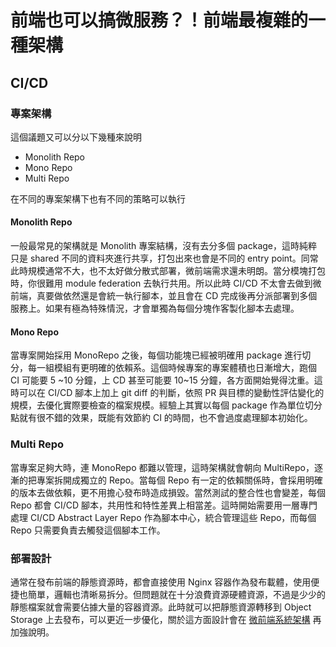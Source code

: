 # 前端也可以搞微服務？！前端最複雜的一種架構

## CI/CD

### 專案架構

這個議題又可以分以下幾種來說明

- Monolith Repo
- Mono Repo
- Multi Repo

在不同的專案架構下也有不同的策略可以執行

#### Monolith Repo

一般最常見的架構就是 Monolith 專案結構，沒有去分多個 package，這時純粹只是 shared 不同的資料夾進行共享，打包出來也會是不同的 entry point。同常此時規模通常不大，也不太好做分散式部署，微前端需求還未明朗。當分模塊打包時，你很難用 module federation 去執行共用。所以此時 CI/CD 不太會去做到微前端，真要做依然還是會統一執行腳本，並且會在 CD 完成後再分派部署到多個服務上。如果有極為特殊情況，才會單獨為每個分塊作客製化腳本去處理。

#### Mono Repo

當專案開始採用 MonoRepo 之後，每個功能塊已經被明確用 package 進行切分，每一組模組有更明確的依賴系。這個時候專案的專案體積也日漸增大，跑個 CI 可能要 5 ~10 分鐘，上 CD 甚至可能要 10~15 分鐘，各方面開始覺得沈重。這時可以在 CI/CD 腳本上加上 git diff 的判斷，依照 PR 與目標的變動性評估變化的規模，去優化實際要檢查的檔案規模。經驗上其實以每個 package 作為單位切分點就有很不錯的效果，既能有效節約 CI 的時間，也不會過度處理腳本初始化。

### Multi Repo

當專案足夠大時，連 MonoRepo 都難以管理，這時架構就會朝向 MultiRepo，逐漸的把專案拆開成獨立的 Repo。當每個 Repo 有一定的依賴關係時，會採用明確的版本去做依賴，更不用擔心發布時造成損毀。當然測試的整合性也會變差，每個 Repo 都會 CI/CD 腳本，共用性和特性差異上相當差。這時開始需要用一層專門處理 CI/CD Abstract Layer Repo 作為腳本中心，統合管理這些 Repo，而每個 Repo 只需要負責去觸發這個腳本工作。

### 部署設計

通常在發布前端的靜態資源時，都會直接使用 Nginx 容器作為發布載體，使用便捷也簡單，邏輯也清晰易拆分。但問題就在十分浪費資源硬體資源，不過是少少的靜態檔案就會需要佔據大量的容器資源。此時就可以把靜態資源轉移到 Object Storage 上去發布，可以更近一步優化，關於這方面設計會在 [微前端系統架構](<./(23)微前端系統架構.md>) 再加強說明。

